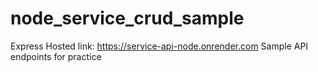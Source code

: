 # node_service_crud_sample
Express
Hosted link: https://service-api-node.onrender.com
Sample API endpoints for practice
